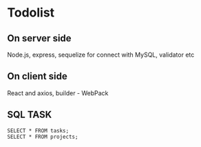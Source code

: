 # Todolist

## On server side 

Node.js, express, sequelize for connect with MySQL, validator etc

## On client side

React and axios, builder - WebPack

## SQL TASK

```
SELECT * FROM tasks;
SELECT * FROM projects;


```
